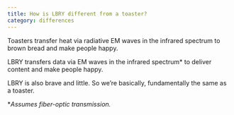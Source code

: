 ```yaml
---
title: How is LBRY different from a toaster?
category: differences
---
```

Toasters transfer heat via radiative EM waves in the infrared spectrum to brown bread and make people happy.

LBRY transfers data via EM waves in the infrared spectrum* to deliver content and make people happy.

LBRY is also brave and little. So we’re basically, fundamentally the same as a toaster.

**Assumes fiber-optic transmission.*

